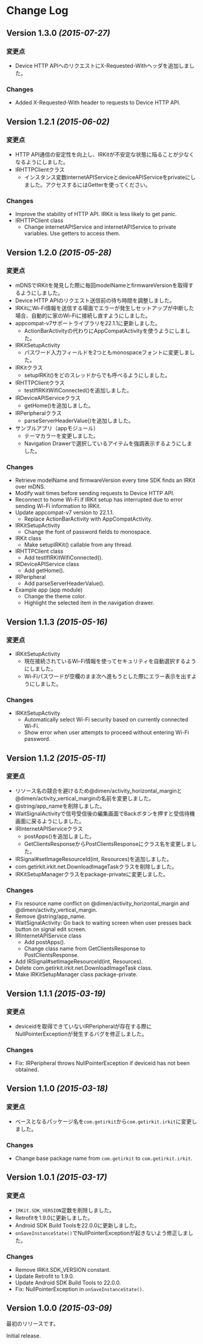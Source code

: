 Change Log
==========

Version 1.3.0 *(2015-07-27)*
----------------------------

### 変更点

- Device HTTP APIへのリクエストにX-Requested-Withヘッダを追加しました。


### Changes

- Added X-Requested-With header to requests to Device HTTP API.


Version 1.2.1 *(2015-06-02)*
----------------------------

### 変更点

- HTTP API通信の安定性を向上し、IRKitが不安定な状態に陥ることが少なくなるようにしました。
- IRHTTPClientクラス
  - インスタンス変数internetAPIServiceとdeviceAPIServiceをprivateにしました。アクセスするにはGetterを使ってください。


### Changes

- Improve the stability of HTTP API. IRKit is less likely to get panic.
- IRHTTPClient class
  - Change internetAPIService and internetAPIService to private variables. Use getters to access them.


Version 1.2.0 *(2015-05-28)*
----------------------------

### 変更点

- mDNSでIRKitを発見した際に毎回modelNameとfirmwareVersionを取得するようにしました。
- Device HTTP APIのリクエスト送信前の待ち時間を調整しました。
- IRKitにWi-Fi情報を送信する場面でエラーが発生しセットアップが中断した場合、自動的に家のWi-Fiに接続し直すようにしました。
- appcompat-v7サポートライブラリを22.1.1に更新しました。
  - ActionBarActivityの代わりにAppCompatActivityを使うようにしました。
- IRKitSetupActivity
  - パスワード入力フィールドを2つともmonospaceフォントに変更しました。
- IRKitクラス
  - setupIRKit()をどのスレッドからでも呼べるようにしました。
- IRHTTPClientクラス
  - testIfIRKitWifiConnected()を追加しました。
- IRDeviceAPIServiceクラス
  - getHome()を追加しました。
- IRPeripheralクラス
  - parseServerHeaderValue()を追加しました。
- サンプルアプリ（appモジュール）
  - テーマカラーを変更しました。
  - Navigation Drawerで選択しているアイテムを強調表示するようにしました。


### Changes

- Retrieve modelName and firmwareVersion every time SDK finds an IRKit over mDNS.
- Modify wait times before sending requests to Device HTTP API.
- Reconnect to home Wi-Fi if IRKit setup has interrupted due to error sending Wi-Fi information to IRKit.
- Update appcompat-v7 version to 22.1.1.
  - Replace ActionBarActivity with AppCompatActivity.
- IRKitSetupActivity
  - Change the font of password fields to monospace.
- IRKit class
  - Make setupIRKit() callable from any thread.
- IRHTTPClient class
  - Add testIfIRKitWifiConnected().
- IRDeviceAPIService class
  - Add getHome().
- IRPeripheral
  - Add parseServerHeaderValue().
- Example app (app module)
  - Change the theme color.
  - Highlight the selected item in the navigation drawer.


Version 1.1.3 *(2015-05-16)*
----------------------------

### 変更点

- IRKitSetupActivity
  - 現在接続されているWi-Fi情報を使ってセキュリティを自動選択するようにしました。
  - Wi-Fiパスワードが空欄のまま次へ進もうとした際にエラー表示を出すようにしました。


### Changes

- IRKitSetupActivity
  - Automatically select Wi-Fi security based on currently connected Wi-Fi.
  - Show error when user attempts to proceed without entering Wi-Fi password.


Version 1.1.2 *(2015-05-11)*
----------------------------

### 変更点

- リソース名の競合を避けるため@dimen/activity_horizontal_marginと@dimen/activity_vertical_marginの名前を変更しました。
- @string/app_nameを削除しました。
- WaitSignalActivityで信号受信後の編集画面でBackボタンを押すと受信待機画面に戻るようにしました。
- IRInternetAPIServiceクラス
  - postApps()を追加しました。
  - GetClientsResponseからPostClientsResponseにクラス名を変更しました。
- IRSignal#setImageResourceId(int, Resources)を追加しました。
- com.getirkit.irkit.net.DownloadImageTaskクラスを削除しました。
- IRKitSetupManagerクラスをpackage-privateに変更しました。


### Changes

- Fix resource name conflict on @dimen/activity_horizontal_margin and @dimen/activity_vertical_margin.
- Remove @string/app_name.
- WaitSignalActivity: Go back to waiting screen when user presses back button on signal edit screen.
- IRInternetAPIService class
  - Add postApps().
  - Change class name from GetClientsResponse to PostClientsResponse.
- Add IRSignal#setImageResourceId(int, Resources).
- Delete com.getirkit.irkit.net.DownloadImageTask class.
- Make IRKitSetupManager class package-private.


Version 1.1.1 *(2015-03-19)*
----------------------------

### 変更点

- deviceidを取得できていないIRPeripheralが存在する際にNullPointerExceptionが発生するバグを修正しました。


### Changes

- Fix: IRPeripheral throws NullPointerException if deviceid has not been obtained.


Version 1.1.0 *(2015-03-18)*
----------------------------

### 変更点

- ベースとなるパッケージ名を`com.getirkit`から`com.getirkit.irkit`に変更しました。


### Changes

- Change base package name from `com.getirkit` to `com.getirkit.irkit`.


Version 1.0.1 *(2015-03-17)*
----------------------------

### 変更点

- `IRKit.SDK_VERSION`定数を削除しました。
- Retrofitを1.9.0に更新しました。
- Android SDK Build Toolsを22.0.0に更新しました。
- `onSaveInstanceState()`でNullPointerExceptionが起きないよう修正しました。


### Changes

- Remove IRKit.SDK_VERSION constant.
- Update Retrofit to 1.9.0.
- Update Android SDK Build Tools to 22.0.0.
- Fix: NullPointerException in `onSaveInstanceState()`.


Version 1.0.0 *(2015-03-09)*
----------------------------

最初のリリースです。


Initial release.
